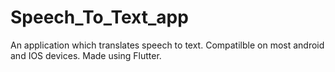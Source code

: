 # Speech_To_Text_app

An application which translates speech to text. Compatilble on most android and IOS devices. Made using Flutter.
